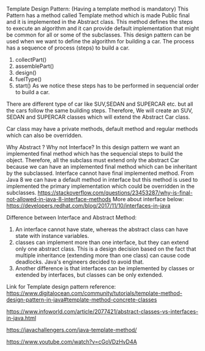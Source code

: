 
Template Design Pattern: (Having a template method is mandatory)
This Pattern has a method called Template method which is made Public final and it is implemented
in the Abstract class.
This method  defines the steps to execute an algorithm and it can provide default implementation
that might be common for all or some of the subclasses.
This design pattern can be used when we want to define the algorithm for building a car.
The process has a sequence of process (steps) to build a car. 
1. collectPart()
2. assemblePart()
3. design()
4. fuelType()
5. start()
As we notice these steps has to be performed in sequencial order to build a car.

There are different type of car like SUV,SEDAN and SUPERCAR etc. but all the cars follow the same 
building steps. Therefore, We will create an SUV, SEDAN and SUPERCAR classes which will extend the
Abstract Car class. 

Car class may have a private methods, default method and regular methods which can also be overridden.

Why Abstract ? Why not Interface?
In this design pattern we want an implemented final method which has the sequencial steps to build the object. 
Therefore, all the subclass must extend only the abstract Car because we can have an implemented final method 
which can be inheritant by the subclassed. Interface cannot have final implemented method. From Java 8 
we can have a default method in interface but this method is used to implemented the primary implementation 
which could be overridden in the subclasses.
https://stackoverflow.com/questions/23453287/why-is-final-not-allowed-in-java-8-interface-methods
More about interface below:
https://developers.redhat.com/blog/2017/11/10/interfaces-in-java

Difference between Interface and Abstract Method:
1. An interface cannot have state, whereas the abstract class can have state with instance variables.
2. classes can implement more than one interface, but they can extend only one abstract class. This is a design 
decision based on the fact that multiple inheritance (extending more than one class) can cause code deadlocks.
Java's engineers decided to avoid that.
3. Another difference is that interfaces can be implemented by classes or extended by interfaces,
but classes can be only extended.


Link for Template design pattern reference:
https://www.digitalocean.com/community/tutorials/template-method-design-pattern-in-java#template-method-concrete-classes  

https://www.infoworld.com/article/2077421/abstract-classes-vs-interfaces-in-java.html

https://javachallengers.com/java-template-method/

https://www.youtube.com/watch?v=cGoVDzHvD4A
